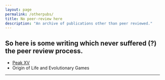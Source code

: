 ```yaml
---
layout: page
permalink: /otherpubs/
title: No peer-review here
description: "An archive of publications other than peer reviewed."
---
```




So here is some writing which never suffered (?) the peer review process.
---

* [Peak XV](http://gokhalechaitanya.github.io/peerfree/XV/)
* Origin of Life and Evolutionary Games 

___